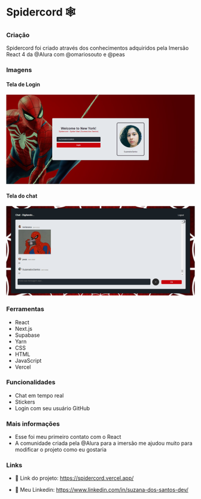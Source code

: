 # Spidercord 🕸️
 
### Criação
 
Spidercord foi criado através dos conhecimentos adquiridos pela Imersão React 4 da @Alura com @omariosouto e @peas

### Imagens

#### Tela de Login

![Thumbnail:](https://github.com/suzanadossantos/spidercord/blob/main/imagens_projeto/imagem1.png)

#### Tela do chat

![Thumbnail:](https://github.com/suzanadossantos/spidercord/blob/main/imagens_projeto/imagem2.png)

### Ferramentas
 
- React 
- Next.js
- Supabase
- Yarn
- CSS
- HTML
- JavaScript
- Vercel

### Funcionalidades

- Chat em tempo real
- Stickers
- Login com seu usuário GitHub

### Mais informações

- Esse foi meu primeiro contato com o React
- A comunidade criada pela @Alura para a imersão me ajudou muito para modificar o projeto como eu gostaria 

### Links

- 🔗 Link do projeto: https://spidercord.vercel.app/ 

- 🔗 Meu Linkedin: https://www.linkedin.com/in/suzana-dos-santos-dev/
